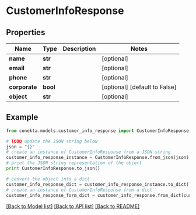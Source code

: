 # CustomerInfoResponse


## Properties
Name | Type | Description | Notes
------------ | ------------- | ------------- | -------------
**name** | **str** |  | [optional] 
**email** | **str** |  | [optional] 
**phone** | **str** |  | [optional] 
**corporate** | **bool** |  | [optional] [default to False]
**object** | **str** |  | [optional] 

## Example

```python
from conekta.models.customer_info_response import CustomerInfoResponse

# TODO update the JSON string below
json = "{}"
# create an instance of CustomerInfoResponse from a JSON string
customer_info_response_instance = CustomerInfoResponse.from_json(json)
# print the JSON string representation of the object
print CustomerInfoResponse.to_json()

# convert the object into a dict
customer_info_response_dict = customer_info_response_instance.to_dict()
# create an instance of CustomerInfoResponse from a dict
customer_info_response_form_dict = customer_info_response.from_dict(customer_info_response_dict)
```
[[Back to Model list]](../README.md#documentation-for-models) [[Back to API list]](../README.md#documentation-for-api-endpoints) [[Back to README]](../README.md)


